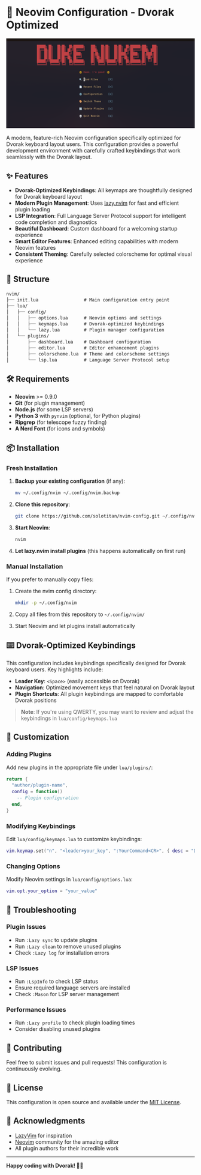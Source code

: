 # 🚀 Neovim Configuration - Dvorak Optimized

![nviml](./assets/screenshot.png)

A modern, feature-rich Neovim configuration specifically optimized for Dvorak keyboard layout users. This configuration provides a powerful development environment with carefully crafted keybindings that work seamlessly with the Dvorak layout.

## ✨ Features

- **Dvorak-Optimized Keybindings**: All keymaps are thoughtfully designed for Dvorak keyboard layout
- **Modern Plugin Management**: Uses [lazy.nvim](https://github.com/folke/lazy.nvim) for fast and efficient plugin loading
- **LSP Integration**: Full Language Server Protocol support for intelligent code completion and diagnostics
- **Beautiful Dashboard**: Custom dashboard for a welcoming startup experience
- **Smart Editor Features**: Enhanced editing capabilities with modern Neovim features
- **Consistent Theming**: Carefully selected colorscheme for optimal visual experience

## 📁 Structure

```
nvim/
├── init.lua                 # Main configuration entry point
├── lua/
│   ├── config/
│   │   ├── options.lua      # Neovim options and settings
│   │   ├── keymaps.lua      # Dvorak-optimized keybindings
│   │   └── lazy.lua         # Plugin manager configuration
│   └── plugins/
│       ├── dashboard.lua    # Dashboard configuration
│       ├── editor.lua       # Editor enhancement plugins
│       ├── colorscheme.lua  # Theme and colorscheme settings
│       └── lsp.lua          # Language Server Protocol setup
```

## 🛠️ Requirements

- **Neovim** >= 0.9.0
- **Git** (for plugin management)
- **Node.js** (for some LSP servers)
- **Python 3** with `pynvim` (optional, for Python plugins)
- **Ripgrep** (for telescope fuzzy finding)
- **A Nerd Font** (for icons and symbols)

## 📦 Installation

### Fresh Installation

1. **Backup your existing configuration** (if any):
   ```bash
   mv ~/.config/nvim ~/.config/nvim.backup
   ```

2. **Clone this repository**:
   ```bash
   git clone https://github.com/solotitan/nvim-config.git ~/.config/nvim
   ```

3. **Start Neovim**:
   ```bash
   nvim
   ```

4. **Let lazy.nvim install plugins** (this happens automatically on first run)

### Manual Installation

If you prefer to manually copy files:

1. Create the nvim config directory:
   ```bash
   mkdir -p ~/.config/nvim
   ```

2. Copy all files from this repository to `~/.config/nvim/`

3. Start Neovim and let plugins install automatically

## ⌨️ Dvorak-Optimized Keybindings

This configuration includes keybindings specifically designed for Dvorak keyboard users. Key highlights include:

- **Leader Key**: `<Space>` (easily accessible on Dvorak)
- **Navigation**: Optimized movement keys that feel natural on Dvorak layout
- **Plugin Shortcuts**: All plugin keybindings are mapped to comfortable Dvorak positions

> **Note**: If you're using QWERTY, you may want to review and adjust the keybindings in `lua/config/keymaps.lua`

## 🎨 Customization

### Adding Plugins

Add new plugins in the appropriate file under `lua/plugins/`:

```lua
return {
  "author/plugin-name",
  config = function()
    -- Plugin configuration
  end,
}
```

### Modifying Keybindings

Edit `lua/config/keymaps.lua` to customize keybindings:

```lua
vim.keymap.set("n", "<leader>your_key", ":YourCommand<CR>", { desc = "Description" })
```

### Changing Options

Modify Neovim settings in `lua/config/options.lua`:

```lua
vim.opt.your_option = "your_value"
```

## 🔧 Troubleshooting

### Plugin Issues
- Run `:Lazy sync` to update plugins
- Run `:Lazy clean` to remove unused plugins
- Check `:Lazy log` for installation errors

### LSP Issues
- Run `:LspInfo` to check LSP status
- Ensure required language servers are installed
- Check `:Mason` for LSP server management

### Performance Issues
- Run `:Lazy profile` to check plugin loading times
- Consider disabling unused plugins

## 🤝 Contributing

Feel free to submit issues and pull requests! This configuration is continuously evolving.

## 📄 License

This configuration is open source and available under the [MIT License](LICENSE).

## 🙏 Acknowledgments

- [LazyVim](https://github.com/LazyVim/LazyVim) for inspiration
- [Neovim](https://neovim.io/) community for the amazing editor
- All plugin authors for their incredible work

---

**Happy coding with Dvorak! 🎹✨**
